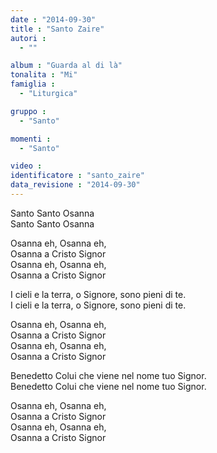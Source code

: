 ```yaml
---
date : "2014-09-30"
title : "Santo Zaire"
autori : 
  - ""

album : "Guarda al di là"
tonalita : "Mi"
famiglia : 
  - "Liturgica"

gruppo : 
  - "Santo"

momenti : 
  - "Santo"

video : 
identificatore : "santo_zaire"
data_revisione : "2014-09-30"
---
```

  
  
Santo Santo Osanna  
Santo Santo Osanna   
  
  
Osanna eh, Osanna eh,  
Osanna a Cristo Signor  
Osanna eh, Osanna eh,  
Osanna a Cristo Signor   
  
  
I cieli e la terra, o Signore, sono pieni di te.   
I cieli e la terra, o Signore, sono pieni di te.   
  
  
Osanna eh, Osanna eh,  
Osanna a Cristo Signor  
Osanna eh, Osanna eh,  
Osanna a Cristo Signor   
  
  
Benedetto Colui che viene nel nome tuo Signor.  
Benedetto Colui che viene nel nome tuo Signor.   
  
  
Osanna eh, Osanna eh,  
Osanna a Cristo Signor  
Osanna eh, Osanna eh,  
Osanna a Cristo Signor   
  
